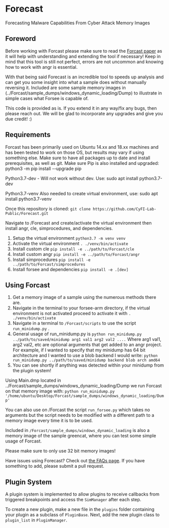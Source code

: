 # Forecast
Forecasting Malware Capabilities From Cyber Attack Memory Images

## Foreword
Before working with Forcast please make sure to read the 
[Forcast paper](https://cyfi.ece.gatech.edu/publications/SEC_21.pdf) 
as it will help with understanding and extending the tool if necessary!
Keep in mind that this tool is still not perfect, errors are not uncommon and knowing how to work with angr is essential.

With that being said Forecast is an incredible tool to speeds up analysis and can get you some insight into what a sample does without manually reversing it. Included are some sample memory images in (../Forcast/sample_dumps/windows_dynamic_loading/Dump) to illustrate in simple cases what Forsee is capable of.

This code is provided as is. If you extend it in any way/fix any bugs, then please reach out. We will be glad to incorporate any upgrades and give you due credit! :)

## Requirements
Forcast has been primarily used on Ubuntu 14.xx and 18.xx machines and has been tested to work on those OS, but results may vary if using something else. Make sure to have all packages up to date and install prerequisites, as well as git. Make sure Pip is also installed and upgraded: python3 -m pip install --upgrade pip

Python3.7-dev - Will not work without dev. Use: sudo apt install python3.7-dev

Python3.7-venv Also needed to create virtual environment, use: sudo apt install python3.7-venv

Once this repository is cloned: `git clone https://github.com/CyFI-Lab-Public/Forecast.git`

Navigate to /Forecast and create/activate the virtual environment then install angr, cle, simprocedures, and dependencies.
1) Setup the virtual environment `python3.7 -m venv venv`
2) Activate the virtual environment `. ./venv/bin/activate`
3) Install custom cle `pip install -e ../path/to/Forcast/cle`
4) Install custom angr `pip install -e ../path/to/Forcast/angr`
5) Install simprocedures `pip install -e ../path/to/Forcast/simprocedures`
6) Install forsee and dependencies `pip install -e .[dev]`

## Using Forcast
1) Get a memory image of a sample using the numerous methods there are.
2) Navigate in the terminal to your forsee-arm directory, if the virtual environment is not activated proceed to activate it with 
`. ./venv/bin/activate`
3) Navigate in a terminal to `/Forcast/scripts` to use the script `run_minidump.py` .
4) General usage of run_minidump.py is `python run_minidump.py ../path/to/saved/minidump arg1 val1 arg2 val2 ....` Where arg1 val1, arg2 val2, etc are optional arguments that get added to an angr project. For example, if I wanted to specify that my minidump has 64 bit architecture and I wanted to use a blob backend I would write: `python run_minidump.py ../path/to/saved/minidump backend blob arch amd64`
5) You can see shortly if anything was detected within your minidump from the plugin system!

Using Main.dmp located in ../Forcast/sample_dumps/windows_dynamic_loading/Dump we run Forcast on that memory image with: 
`python run_minidump.py '/home/ubuntu/Desktop/Forcast/sample_dumps/windows_dynamic_loading/Dump'`

You can also use on /Forcast the script `run_forsee.py` which takes no arguments but the script needs to be modified with a different path to a memory image every time it is to be used.

Included in `/Forcast/sample_dumps/windows_dynamic_loading` is also a memory image of the sample greencat, where you can test some simple usage of Forcast.

Please make sure to only use 32 bit memory images!

Have issues using Forecast? Check out [the FAQs page](Forecast_Documentation/FAQs.md). If you have something to add, please submit a pull request.

## Plugin System
A plugin system is implemented to allow plugins to receive callbacks from triggered breakpoints and access the 
`SimManager` after each step.

To create a new plugin, make a new file in the `plugins` folder containing your plugin as a subclass of `PluginBase`. 
Next, add the new plugin class to `plugin_list` in `PluginManager`.


